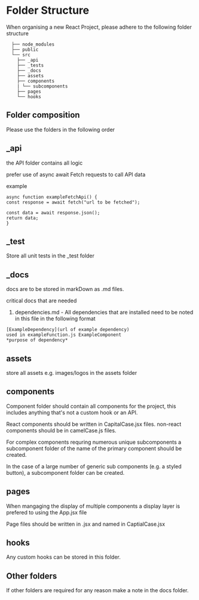 # Folder Structure

When organising a new React Project, please adhere to the following folder structure

```
  ├── node_modules
  ├── public
  └── src
    ├── _api
    ├── _tests
    ├── _docs
    ├── assets
    ├── components
    | └── subcomponents
    ├── pages
    └── hooks

```

## Folder composition

Please use the folders in the following order

## _api

the API folder contains all logic

prefer use of async await Fetch requests to call API data

example

    async function exampleFetchApi() {
    const response = await fetch("url to be fetched");

    const data = await response.json();
    return data;
    }

## _test

Store all unit tests in the _test folder

## _docs

docs are to be stored in markDown as .md files.

critical docs that are needed 

1. dependencies.md - All dependencies that are installed need to be noted in this file in the following format

```    
[ExampleDependency](url of example dependency)
used in exampleFunction.js ExampleComponent
*purpose of dependency*
```

## assets

store all assets e.g. images/logos in the assets folder

## components

Component folder should contain all components for the project, this includes anything that's not a custom hook or an API. 

React components should be written in CapitalCase.jsx files.
non-react components should be in camelCase.js files.

For complex components requring numerous unique subcomponents a subcomponent folder of the name of the primary component should be created.

In the case of a large number of generic sub components (e.g. a styled button), a subcomponent folder can be created.


## pages

When mangaging the display of multiple components a display layer is prefered to using the App.jsx file

Page files should be written in .jsx and named in CaptialCase.jsx


## hooks

Any custom hooks can be stored in this folder.


## Other folders

If other folders are required for any reason make a note in the docs folder. 
